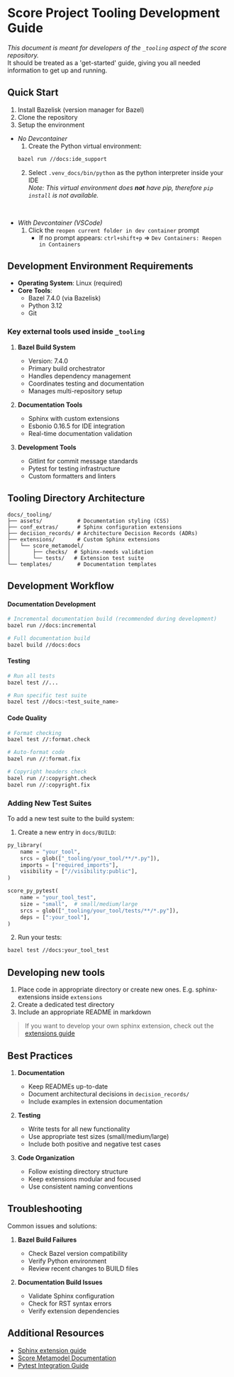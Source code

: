 # Score Project Tooling Development Guide

*This document is meant for *developers* of the `_tooling` aspect of the score repository.*  
It should be treated as a 'get-started' guide, giving you all needed information to get up and running.

## Quick Start

1. Install Bazelisk (version manager for Bazel)
2. Clone the repository  
3. Setup the environment
- *No Devcontainer*
    1. Create the Python virtual environment:
   ```bash
   bazel run //docs:ide_support
   ```
    2. Select `.venv_docs/bin/python` as the python interpreter inside your IDE  
    *Note: This virtual environment does **not** have pip, therefore `pip install` is not available.*  
<br>

- *With Devcontainer (VSCode)*
    1. Click the `reopen current folder in dev container` prompt
        -  If no prompt appears: `ctrl+shift+p` => `Dev Containers: Reopen in Containers`


## Development Environment Requirements

- **Operating System**: Linux (required)
- **Core Tools**:
  - Bazel 7.4.0 (via Bazelisk)
  - Python 3.12
  - Git


### Key external tools used inside `_tooling`

1. **Bazel Build System**
   - Version: 7.4.0
   - Primary build orchestrator
   - Handles dependency management
   - Coordinates testing and documentation
   - Manages multi-repository setup

2. **Documentation Tools**
   - Sphinx with custom extensions
   - Esbonio 0.16.5 for IDE integration
   - Real-time documentation validation

3. **Development Tools**
   - Gitlint for commit message standards
   - Pytest for testing infrastructure
   - Custom formatters and linters



## Tooling Directory Architecture

```
docs/_tooling/
├── assets/           # Documentation styling (CSS)
├── conf_extras/      # Sphinx configuration extensions
├── decision_records/ # Architecture Decision Records (ADRs)
├── extensions/       # Custom Sphinx extensions
│   └── score_metamodel/
│       ├── checks/  # Sphinx-needs validation
│       └── tests/   # Extension test suite
└── templates/        # Documentation templates
```

## Development Workflow


#### Documentation Development
```bash
# Incremental documentation build (recommended during development)
bazel run //docs:incremental

# Full documentation build
bazel build //docs:docs
```

#### Testing
```bash
# Run all tests
bazel test //...

# Run specific test suite
bazel test //docs:<test_suite_name>
```

#### Code Quality
```bash
# Format checking
bazel test //:format.check

# Auto-format code
bazel run //:format.fix

# Copyright headers check
bazel run //:copyright.check
bazel run //:copyright.fix
```

### Adding New Test Suites

To add a new test suite to the build system:

1. Create a new entry in `docs/BUILD`:
```python
py_library(
    name = "your_tool",
    srcs = glob(["_tooling/your_tool/**/*.py"]),
    imports = ["required_imports"],
    visibility = ["//visibility:public"],
)

score_py_pytest(
    name = "your_tool_test",
    size = "small",  # small/medium/large
    srcs = glob(["_tooling/your_tool/tests/**/*.py"]),
    deps = [":your_tool"],
)
```

2. Run your tests:
```bash
bazel test //docs:your_tool_test
```

## Developing new tools

1. Place code in appropriate directory or create new ones. E.g. sphinx-extensions inside `extensions`
2. Create a dedicated test directory
3. Include an appropriate README in markdown

> If you want to develop your own sphinx extension, check out the [extensions guide](/docs/_tooling/docs/extension_guide.md)

## Best Practices

1. **Documentation**
   - Keep READMEs up-to-date
   - Document architectural decisions in `decision_records/`
   - Include examples in extension documentation

2. **Testing**
   - Write tests for all new functionality
   - Use appropriate test sizes (small/medium/large)
   - Include both positive and negative test cases

3. **Code Organization**
   - Follow existing directory structure
   - Keep extensions modular and focused
   - Use consistent naming conventions

## Troubleshooting

Common issues and solutions:

1. **Bazel Build Failures**
   - Check Bazel version compatibility
   - Verify Python environment
   - Review recent changes to BUILD files

2. **Documentation Build Issues**
   - Validate Sphinx configuration
   - Check for RST syntax errors
   - Verify extension dependencies

## Additional Resources
- [Sphinx extension guide](/docs/_tooling/docs/extension_guide.md)
- [Score Metamodel Documentation](/docs/_tooling/extensions/score_metamodel/README.md)
- [Pytest Integration Guide](/tools/testing/pytest/README.md)
